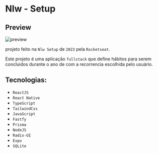 # Nlw - Setup

## Preview

![preview](https://user-images.githubusercontent.com/93036812/213884302-dd49fbd4-9f12-48a2-8fb9-9340b3301788.png)


projeto feito na `Nlw Setup` de `2023` pela `Rocketseat`.

Este projeto é uma aplicação `fullstack` que define hábitos para serem concluidos durante o ano de com a recorrencia escolhida pelo usuário.


## Tecnologias:
- `ReactJS`
- `React Native`
- `TypeScript`
- `TailwindCss`
- `JavaScript`
- `Fastfy`
- `Prisma`
- `NodeJS`
- `Radix-UI`
- `Expo`
- `SQLite`

